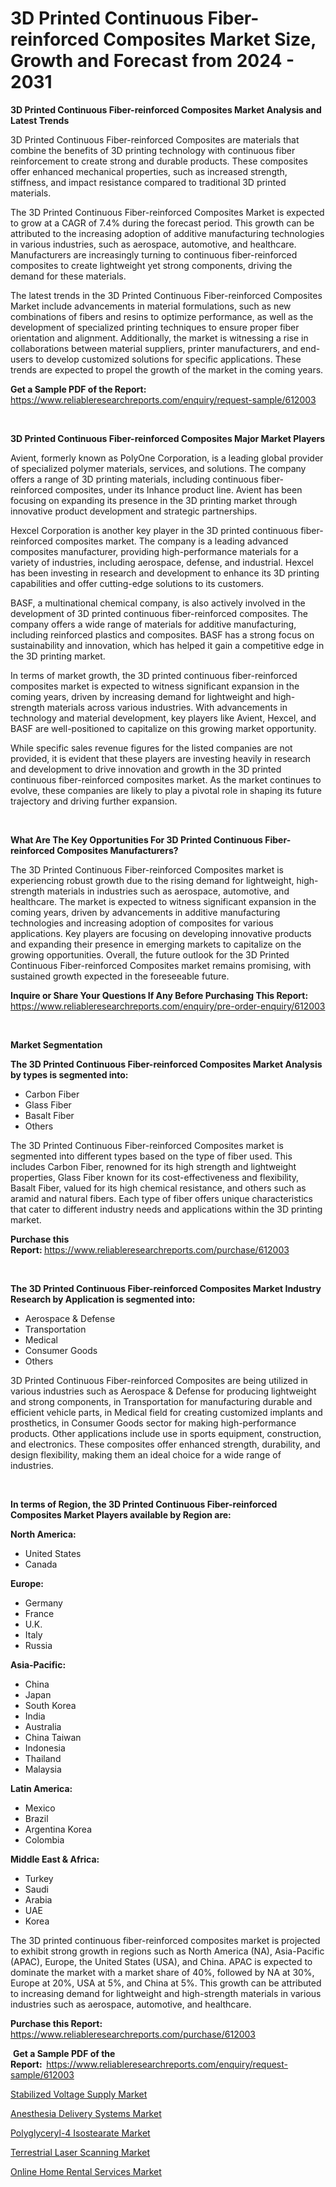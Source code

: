 <p><h1>3D Printed Continuous Fiber-reinforced Composites Market Size, Growth and Forecast from 2024 - 2031</h1></p><p><strong>3D Printed Continuous Fiber-reinforced Composites Market Analysis and Latest Trends</strong></p>
<p><p>3D Printed Continuous Fiber-reinforced Composites are materials that combine the benefits of 3D printing technology with continuous fiber reinforcement to create strong and durable products. These composites offer enhanced mechanical properties, such as increased strength, stiffness, and impact resistance compared to traditional 3D printed materials.</p><p>The 3D Printed Continuous Fiber-reinforced Composites Market is expected to grow at a CAGR of 7.4% during the forecast period. This growth can be attributed to the increasing adoption of additive manufacturing technologies in various industries, such as aerospace, automotive, and healthcare. Manufacturers are increasingly turning to continuous fiber-reinforced composites to create lightweight yet strong components, driving the demand for these materials.</p><p>The latest trends in the 3D Printed Continuous Fiber-reinforced Composites Market include advancements in material formulations, such as new combinations of fibers and resins to optimize performance, as well as the development of specialized printing techniques to ensure proper fiber orientation and alignment. Additionally, the market is witnessing a rise in collaborations between material suppliers, printer manufacturers, and end-users to develop customized solutions for specific applications. These trends are expected to propel the growth of the market in the coming years.</p></p>
<p><strong>Get a Sample PDF of the Report:&nbsp;</strong> <a href="https://www.reliableresearchreports.com/enquiry/request-sample/612003">https://www.reliableresearchreports.com/enquiry/request-sample/612003</a></p>
<p>&nbsp;</p>
<p><strong>3D Printed Continuous Fiber-reinforced Composites Major Market Players</strong></p>
<p><p>Avient, formerly known as PolyOne Corporation, is a leading global provider of specialized polymer materials, services, and solutions. The company offers a range of 3D printing materials, including continuous fiber-reinforced composites, under its Inhance product line. Avient has been focusing on expanding its presence in the 3D printing market through innovative product development and strategic partnerships.</p><p>Hexcel Corporation is another key player in the 3D printed continuous fiber-reinforced composites market. The company is a leading advanced composites manufacturer, providing high-performance materials for a variety of industries, including aerospace, defense, and industrial. Hexcel has been investing in research and development to enhance its 3D printing capabilities and offer cutting-edge solutions to its customers.</p><p>BASF, a multinational chemical company, is also actively involved in the development of 3D printed continuous fiber-reinforced composites. The company offers a wide range of materials for additive manufacturing, including reinforced plastics and composites. BASF has a strong focus on sustainability and innovation, which has helped it gain a competitive edge in the 3D printing market.</p><p>In terms of market growth, the 3D printed continuous fiber-reinforced composites market is expected to witness significant expansion in the coming years, driven by increasing demand for lightweight and high-strength materials across various industries. With advancements in technology and material development, key players like Avient, Hexcel, and BASF are well-positioned to capitalize on this growing market opportunity.</p><p>While specific sales revenue figures for the listed companies are not provided, it is evident that these players are investing heavily in research and development to drive innovation and growth in the 3D printed continuous fiber-reinforced composites market. As the market continues to evolve, these companies are likely to play a pivotal role in shaping its future trajectory and driving further expansion.</p></p>
<p>&nbsp;</p>
<p><strong>What Are The Key Opportunities For 3D Printed Continuous Fiber-reinforced Composites Manufacturers?</strong></p>
<p><p>The 3D Printed Continuous Fiber-reinforced Composites market is experiencing robust growth due to the rising demand for lightweight, high-strength materials in industries such as aerospace, automotive, and healthcare. The market is expected to witness significant expansion in the coming years, driven by advancements in additive manufacturing technologies and increasing adoption of composites for various applications. Key players are focusing on developing innovative products and expanding their presence in emerging markets to capitalize on the growing opportunities. Overall, the future outlook for the 3D Printed Continuous Fiber-reinforced Composites market remains promising, with sustained growth expected in the foreseeable future.</p></p>
<p><strong>Inquire or Share Your Questions If Any Before Purchasing This Report:</strong> <a href="https://www.reliableresearchreports.com/enquiry/pre-order-enquiry/612003">https://www.reliableresearchreports.com/enquiry/pre-order-enquiry/612003</a></p>
<p>&nbsp;</p>
<p><strong>Market Segmentation</strong></p>
<p><strong>The 3D Printed Continuous Fiber-reinforced Composites Market Analysis by types is segmented into:</strong></p>
<p><ul><li>Carbon Fiber</li><li>Glass Fiber</li><li>Basalt Fiber</li><li>Others</li></ul></p>
<p><p>The 3D Printed Continuous Fiber-reinforced Composites market is segmented into different types based on the type of fiber used. This includes Carbon Fiber, renowned for its high strength and lightweight properties, Glass Fiber known for its cost-effectiveness and flexibility, Basalt Fiber, valued for its high chemical resistance, and others such as aramid and natural fibers. Each type of fiber offers unique characteristics that cater to different industry needs and applications within the 3D printing market.</p></p>
<p><strong>Purchase this Report:&nbsp;</strong><a href="https://www.reliableresearchreports.com/purchase/612003">https://www.reliableresearchreports.com/purchase/612003</a></p>
<p>&nbsp;</p>
<p><strong>The 3D Printed Continuous Fiber-reinforced Composites Market Industry Research by Application is segmented into:</strong></p>
<p><ul><li>Aerospace & Defense</li><li>Transportation</li><li>Medical</li><li>Consumer Goods</li><li>Others</li></ul></p>
<p><p>3D Printed Continuous Fiber-reinforced Composites are being utilized in various industries such as Aerospace & Defense for producing lightweight and strong components, in Transportation for manufacturing durable and efficient vehicle parts, in Medical field for creating customized implants and prosthetics, in Consumer Goods sector for making high-performance products. Other applications include use in sports equipment, construction, and electronics. These composites offer enhanced strength, durability, and design flexibility, making them an ideal choice for a wide range of industries.</p></p>
<p>&nbsp;</p>
<p><strong>In terms of Region, the 3D Printed Continuous Fiber-reinforced Composites Market Players available by Region are:</strong></p>
<p>
    <p> <strong> North America: </strong>
        <ul>
            <li>United States</li>
            <li>Canada</li>
        </ul>
        </p> 
    <p> <strong> Europe: </strong>
        <ul>
            <li>Germany</li>
            <li>France</li>
            <li>U.K.</li>
            <li>Italy</li>
            <li>Russia</li>
        </ul>
        </p> 
    <p> <strong> Asia-Pacific: </strong>
        <ul>
            <li>China</li>
            <li>Japan</li>
            <li>South Korea</li>
            <li>India</li>
            <li>Australia</li>
            <li>China Taiwan</li>
            <li>Indonesia</li>
            <li>Thailand</li>
            <li>Malaysia</li>
        </ul>
        </p> 
    <p> <strong> Latin America: </strong>
        <ul>
            <li>Mexico</li>
            <li>Brazil</li>
            <li>Argentina Korea</li>
            <li>Colombia</li>
        </ul>
        </p> 
    <p> <strong> Middle East & Africa: </strong>
        <ul>
            <li>Turkey</li>
            <li>Saudi</li>
            <li>Arabia</li>
            <li>UAE</li>
            <li>Korea</li>
        </ul>
    </p>
    </p>
<p><p>The 3D printed continuous fiber-reinforced composites market is projected to exhibit strong growth in regions such as North America (NA), Asia-Pacific (APAC), Europe, the United States (USA), and China. APAC is expected to dominate the market with a market share of 40%, followed by NA at 30%, Europe at 20%, USA at 5%, and China at 5%. This growth can be attributed to increasing demand for lightweight and high-strength materials in various industries such as aerospace, automotive, and healthcare.</p></p>
<p><strong>Purchase this Report: </strong><a href="https://www.reliableresearchreports.com/purchase/612003">https://www.reliableresearchreports.com/purchase/612003</a></p>
<p>&nbsp;<strong>Get a Sample PDF of the Report:&nbsp;&nbsp;</strong><a href="https://www.reliableresearchreports.com/enquiry/request-sample/612003">https://www.reliableresearchreports.com/enquiry/request-sample/612003</a></p>
<p><strong></strong></p>
<p><p><a href="https://medium.com/@saraprifti1917/stabilized-voltage-supply-market-the-key-to-successful-business-strategy-forecast-till-2031-71f7038acc7b">Stabilized Voltage Supply Market</a></p><p><a href="https://medium.com/@evelynarmstrong2022/anesthesia-delivery-systems-nbsp-market-focuses-on-market-share-size-and-projected-forecast-till-bde6101e5a71">Anesthesia Delivery Systems Market</a></p><p><a href="https://github.com/ruddyyedelwadw/Market-Research-Report-List-1/blob/main/polyglyceryl-4-isostearate-market.md">Polyglyceryl-4 Isostearate Market</a></p><p><a href="https://medium.com/@saraprifti1917/terrestrial-laser-scanning-market-analysis-and-sze-forecasted-for-period-from-2024-to-2031-bccd1faaaac7">Terrestrial Laser Scanning Market</a></p><p><a href="https://medium.com/@kathydavis04/online-home-rental-services-market-share-evolution-and-market-growth-trends-2024-2031-4755b9b7bcb6">Online Home Rental Services Market</a></p></p>